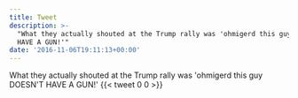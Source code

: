 ```yaml
---
title: Tweet
description: >-
  "What they actually shouted at the Trump rally was 'ohmigerd this guy DOESN'T
  HAVE A GUN!'"
date: '2016-11-06T19:11:13+00:00'
---
```

What they actually shouted at the Trump rally was 'ohmigerd this guy DOESN'T HAVE A GUN!'
      {{< tweet 0 0 >}}
    
